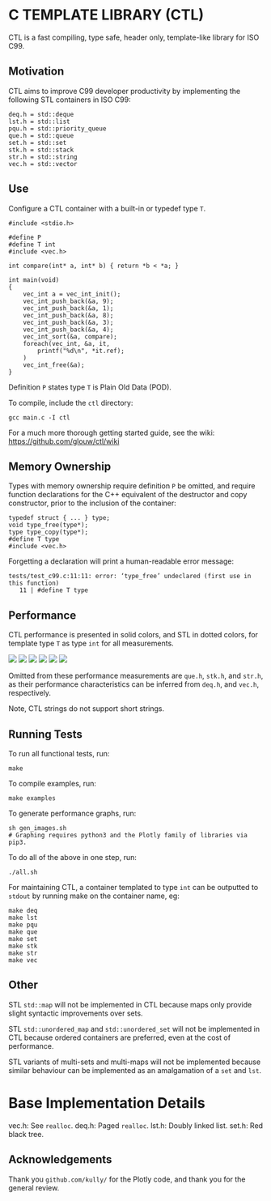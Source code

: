 # C TEMPLATE LIBRARY (CTL)

CTL is a fast compiling, type safe, header only, template-like library for ISO C99.

## Motivation

CTL aims to improve C99 developer productivity by implementing the following
STL containers in ISO C99:

    deq.h = std::deque
    lst.h = std::list
    pqu.h = std::priority_queue
    que.h = std::queue
    set.h = std::set
    stk.h = std::stack
    str.h = std::string
    vec.h = std::vector

## Use

Configure a CTL container with a built-in or typedef type `T`.

    #include <stdio.h>

    #define P
    #define T int
    #include <vec.h>

    int compare(int* a, int* b) { return *b < *a; }

    int main(void)
    {
        vec_int a = vec_int_init();
        vec_int_push_back(&a, 9);
        vec_int_push_back(&a, 1);
        vec_int_push_back(&a, 8);
        vec_int_push_back(&a, 3);
        vec_int_push_back(&a, 4);
        vec_int_sort(&a, compare);
        foreach(vec_int, &a, it,
            printf("%d\n", *it.ref);
        )
        vec_int_free(&a);
    }

Definition `P` states type `T` is Plain Old Data (POD).

To compile, include the `ctl` directory:

    gcc main.c -I ctl

For a much more thorough getting started guide,
see the wiki: https://github.com/glouw/ctl/wiki

## Memory Ownership

Types with memory ownership require definition `P` be omitted, and require
function declarations for the C++ equivalent of the destructor and copy constructor,
prior to the inclusion of the container:

    typedef struct { ... } type;
    void type_free(type*);
    type type_copy(type*);
    #define T type
    #include <vec.h>

Forgetting a declaration will print a human-readable error message:

    tests/test_c99.c:11:11: error: ‘type_free’ undeclared (first use in this function)
       11 | #define T type

## Performance

CTL performance is presented in solid colors, and STL in dotted colors,
for template type `T` as type `int` for all measurements.

![](images/vec.log.png)
![](images/lst.log.png)
![](images/deq.log.png)
![](images/set.log.png)
![](images/pqu.log.png)
![](images/compile.log.png)

Omitted from these performance measurements are `que.h`, `stk.h`, and `str.h`,
as their performance characteristics can be inferred from `deq.h`, and `vec.h`,
respectively.

Note, CTL strings do not support short strings.

## Running Tests

To run all functional tests, run:

    make

To compile examples, run:

    make examples

To generate performance graphs, run:

    sh gen_images.sh
    # Graphing requires python3 and the Plotly family of libraries via pip3.

To do all of the above in one step, run:

    ./all.sh

For maintaining CTL, a container templated to type `int` can be
outputted to `stdout` by running make on the container name, eg:

    make deq
    make lst
    make pqu
    make que
    make set
    make stk
    make str
    make vec

## Other

STL `std::map` will not be implemented in CTL because maps only provide slight
syntactic improvements over sets.

STL `std::unordered_map` and `std::unordered_set` will not be implemented in CTL
because ordered containers are preferred, even at the cost of performance.

STL variants of multi-sets and multi-maps will not be implemented because
similar behaviour can be implemented as an amalgamation of a `set` and `lst`.

# Base Implementation Details

vec.h: See `realloc`.
deq.h: Paged `realloc`.
lst.h: Doubly linked list.
set.h: Red black tree.

## Acknowledgements

Thank you `github.com/kully/` for the Plotly code, and thank you for the general review.
